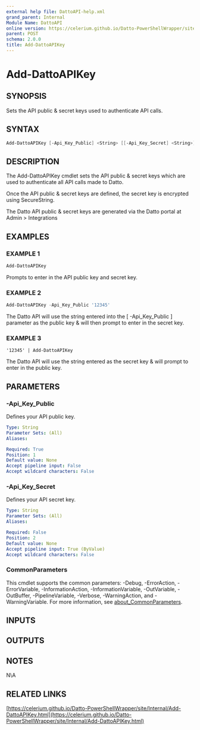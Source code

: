 ```yaml
---
external help file: DattoAPI-help.xml
grand_parent: Internal
Module Name: DattoAPI
online version: https://celerium.github.io/Datto-PowerShellWrapper/site/Internal/Add-DattoAPIKey.html
parent: POST
schema: 2.0.0
title: Add-DattoAPIKey
---
```


# Add-DattoAPIKey

## SYNOPSIS
Sets the API public & secret keys used to authenticate API calls.

## SYNTAX

```powershell
Add-DattoAPIKey [-Api_Key_Public] <String> [[-Api_Key_Secret] <String>] [<CommonParameters>]
```

## DESCRIPTION
The Add-DattoAPIKey cmdlet sets the API public & secret keys which are used to
authenticate all API calls made to Datto.

Once the API public & secret keys are defined, the secret key is encrypted using SecureString.

The Datto API public & secret keys are generated via the Datto portal at Admin \> Integrations

## EXAMPLES

### EXAMPLE 1
```powershell
Add-DattoAPIKey
```

Prompts to enter in the API public key and secret key.

### EXAMPLE 2
```powershell
Add-DattoAPIKey -Api_Key_Public '12345'
```

The Datto API will use the string entered into the \[ -Api_Key_Public \] parameter as the
public key & will then prompt to enter in the secret key.

### EXAMPLE 3
```
'12345' | Add-DattoAPIKey
```

The Datto API will use the string entered as the secret key & will prompt to enter in the public key.

## PARAMETERS

### -Api_Key_Public
Defines your API public key.

```yaml
Type: String
Parameter Sets: (All)
Aliases:

Required: True
Position: 1
Default value: None
Accept pipeline input: False
Accept wildcard characters: False
```

### -Api_Key_Secret
Defines your API secret key.

```yaml
Type: String
Parameter Sets: (All)
Aliases:

Required: False
Position: 2
Default value: None
Accept pipeline input: True (ByValue)
Accept wildcard characters: False
```

### CommonParameters
This cmdlet supports the common parameters: -Debug, -ErrorAction, -ErrorVariable, -InformationAction, -InformationVariable, -OutVariable, -OutBuffer, -PipelineVariable, -Verbose, -WarningAction, and -WarningVariable. For more information, see [about_CommonParameters](http://go.microsoft.com/fwlink/?LinkID=113216).

## INPUTS

## OUTPUTS

## NOTES
N\A

## RELATED LINKS

[https://celerium.github.io/Datto-PowerShellWrapper/site/Internal/Add-DattoAPIKey.html](https://celerium.github.io/Datto-PowerShellWrapper/site/Internal/Add-DattoAPIKey.html)

